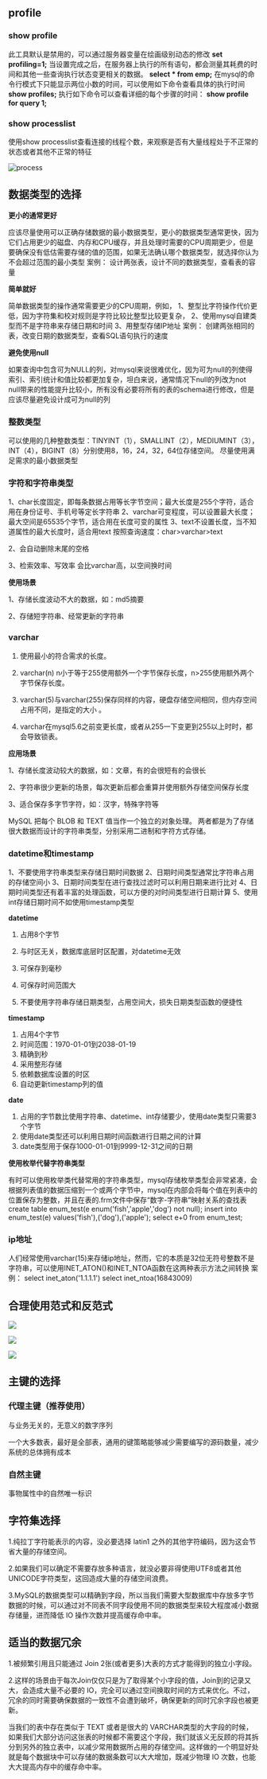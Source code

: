 ## profile

### show profile

此工具默认是禁用的，可以通过服务器变量在绘画级别动态的修改
**set profiling=1;**
当设置完成之后，在服务器上执行的所有语句，都会测量其耗费的时间和其他一些查询执行状态变更相关的数据。
**select \* from emp;**
在mysql的命令行模式下只能显示两位小数的时间，可以使用如下命令查看具体的执行时间
**show profiles;**
执行如下命令可以查看详细的每个步骤的时间：
**show profile for query 1;**



### show processlist

使用show processlist查看连接的线程个数，来观察是否有大量线程处于不正常的状态或者其他不正常的特征

![process](D:\MyWork\MarkDownPicture\mysql\showprocesslist.png)





## 数据类型的选择

**更小的通常更好**

应该尽量使用可以正确存储数据的最小数据类型，更小的数据类型通常更快，因为它们占用更少的磁盘、内存和CPU缓存，并且处理时需要的CPU周期更少，但是要确保没有低估需要存储的值的范围，如果无法确认哪个数据类型，就选择你认为不会超过范围的最小类型
案例：
设计两张表，设计不同的数据类型，查看表的容量

**简单就好**

简单数据类型的操作通常需要更少的CPU周期，例如，
1、整型比字符操作代价更低，因为字符集和校对规则是字符比较比整型比较更复杂，
2、使用mysql自建类型而不是字符串来存储日期和时间
3、用整型存储IP地址
案例：
创建两张相同的表，改变日期的数据类型，查看SQL语句执行的速度

**避免使用null**

如果查询中包含可为NULL的列，对mysql来说很难优化，因为可为null的列使得索引、索引统计和值比较都更加复杂，坦白来说，通常情况下null的列改为not null带来的性能提升比较小，所有没有必要将所有的表的schema进行修改，但是应该尽量避免设计成可为null的列

### 整数类型

可以使用的几种整数类型：TINYINT（1），SMALLINT（2），MEDIUMINT（3），INT（4），BIGINT（8）分别使用8，16，24，32，64位存储空间。
尽量使用满足需求的最小数据类型

### 字符和字符串类型

1、char长度固定，即每条数据占用等长字节空间；最大长度是255个字符，适合用在身份证号、手机号等定长字符串
2、varchar可变程度，可以设置最大长度；最大空间是65535个字节，适合用在长度可变的属性
3、text不设置长度，当不知道属性的最大长度时，适合用text
按照查询速度：char>varchar>text



2、会自动删除末尾的空格

3、检索效率、写效率 会比varchar高，以空间换时间

**使用场景**

1、存储长度波动不大的数据，如：md5摘要

2、存储短字符串、经常更新的字符串



### varchar

1. 使用最小的符合需求的长度。

2. varchar(n) n小于等于255使用额外一个字节保存长度，n>255使用额外两个字节保存长度。
3. varchar(5)与varchar(255)保存同样的内容，硬盘存储空间相同，但内存空间占用不同，是指定的大小 。
4. varchar在mysql5.6之前变更长度，或者从255一下变更到255以上时时，都会导致锁表。

**应用场景**

1、存储长度波动较大的数据，如：文章，有的会很短有的会很长

2、字符串很少更新的场景，每次更新后都会重算并使用额外存储空间保存长度

3、适合保存多字节字符，如：汉字，特殊字符等



MySQL 把每个 BLOB 和 TEXT 值当作一个独立的对象处理。
两者都是为了存储很大数据而设计的字符串类型，分别采用二进制和字符方式存储。

### datetime和timestamp

1、不要使用字符串类型来存储日期时间数据
2、日期时间类型通常比字符串占用的存储空间小
3、日期时间类型在进行查找过滤时可以利用日期来进行比对
4、日期时间类型还有着丰富的处理函数，可以方便的对时间类型进行日期计算
5、使用int存储日期时间不如使用timestamp类型

**datetime**

1. 占用8个字节

2. 与时区无关，数据库底层时区配置，对datetime无效

3. 可保存到毫秒

4. 可保存时间范围大

5. 不要使用字符串存储日期类型，占用空间大，损失日期类型函数的便捷性

**timestamp**

1. 占用4个字节
2. 时间范围：1970-01-01到2038-01-19
3. 精确到秒
4. 采用整形存储
5. 依赖数据库设置的时区
6. 自动更新timestamp列的值



**date**

1. 占用的字节数比使用字符串、datetime、int存储要少，使用date类型只需要3个字节
2. 使用date类型还可以利用日期时间函数进行日期之间的计算
3. date类型用于保存1000-01-01到9999-12-31之间的日期

**使用枚举代替字符串类型**

有时可以使用枚举类代替常用的字符串类型，mysql存储枚举类型会非常紧凑，会根据列表值的数据压缩到一个或两个字节中，mysql在内部会将每个值在列表中的位置保存为整数，并且在表的.frm文件中保存“数字-字符串”映射关系的查找表
 create table enum_test(e enum('fish','apple','dog') not null);
 insert into enum_test(e) values('fish'),('dog'),('apple');
 select e+0 from enum_test;

### ip地址

人们经常使用varchar(15)来存储ip地址，然而，它的本质是32位无符号整数不是字符串，可以使用INET_ATON()和INET_NTOA函数在这两种表示方法之间转换
案例：
select inet_aton('1.1.1.1')
select inet_ntoa(16843009)

## 合理使用范式和反范式

![](D:\MyWork\MarkDownPicture\mysql\范式.png)

![](D:\MyWork\MarkDownPicture\mysql\反范式.png)

![](D:\MyWork\MarkDownPicture\mysql\范式例子.png)



## 主键的选择

### 代理主键（推荐使用）

与业务无关的，无意义的数字序列

一个大多数表，最好是全部表，通用的键策略能够减少需要编写的源码数量，减少系统的总体拥有成本



### 自然主键

事物属性中的自然唯一标识

## 字符集选择

1.纯拉丁字符能表示的内容，没必要选择 latin1 之外的其他字符编码，因为这会节省大量的存储空间。

2.如果我们可以确定不需要存放多种语言，就没必要非得使用UTF8或者其他UNICODE字符类型，这回造成大量的存储空间浪费。

3.MySQL的数据类型可以精确到字段，所以当我们需要大型数据库中存放多字节数据的时候，可以通过对不同表不同字段使用不同的数据类型来较大程度减小数据存储量，进而降低 IO 操作次数并提高缓存命中率。



## 适当的数据冗余

1.被频繁引用且只能通过 Join 2张(或者更多)大表的方式才能得到的独立小字段。

2.这样的场景由于每次Join仅仅只是为了取得某个小字段的值，Join到的记录又大，会造成大量不必要的 IO，完全可以通过空间换取时间的方式来优化。不过，冗余的同时需要确保数据的一致性不会遭到破坏，确保更新的同时冗余字段也被更新。



当我们的表中存在类似于 TEXT 或者是很大的 VARCHAR类型的大字段的时候，如果我们大部分访问这张表的时候都不需要这个字段，我们就该义无反顾的将其拆分到另外的独立表中，以减少常用数据所占用的存储空间。这样做的一个明显好处就是每个数据块中可以存储的数据条数可以大大增加，既减少物理 IO 次数，也能大大提高内存中的缓存命中率。